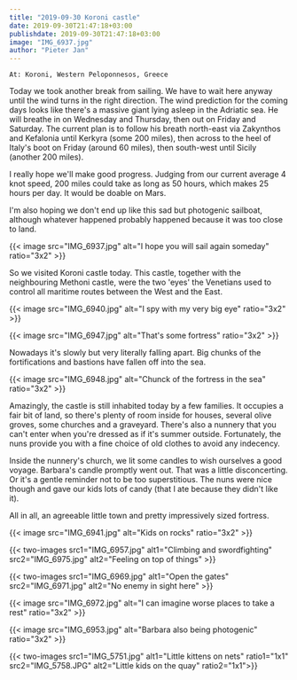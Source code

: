 ```yaml
---
title: "2019-09-30 Koroni castle"
date: 2019-09-30T21:47:18+03:00
publishdate: 2019-09-30T21:47:18+03:00
image: "IMG_6937.jpg"
author: "Pieter Jan"
---
```


`At: Koroni, Western Peloponnesos, Greece`

Today we took another break from sailing. We have to wait here anyway until the wind turns in the right direction. The wind prediction for the coming days looks like there's a massive giant lying asleep in the Adriatic sea. He will breathe in on Wednesday and Thursday, then out on Friday and Saturday. The current plan is to follow his breath north-east via Zakynthos and Kefalonia until Kerkyra (some 200 miles), then across to the heel of Italy's boot on Friday (around 60 miles), then south-west until Sicily (another 200 miles).

I really hope we'll make good progress. Judging from our current average 4 knot speed, 200 miles could take as long as 50 hours, which makes 25 hours per day. It would be doable on Mars.

I'm also hoping we don't end up like this sad but photogenic sailboat, although whatever happened probably happened because it was too close to land.

{{< image src="IMG_6937.jpg" alt="I hope you will sail again someday" ratio="3x2" >}}

So we visited Koroni castle today. This castle, together with the neighbouring Methoni castle, were the two 'eyes' the Venetians used to control all maritime routes between the West and the East.

{{< image src="IMG_6940.jpg" alt="I spy with my very big eye" ratio="3x2" >}}

{{< image src="IMG_6947.jpg" alt="That's some fortress" ratio="3x2" >}}

Nowadays it's slowly but very literally falling apart. Big chunks of the fortifications and bastions have fallen off into the sea.

{{< image src="IMG_6948.jpg" alt="Chunck of the fortress in the sea" ratio="3x2" >}}

Amazingly, the castle is still inhabited today by a few families. It occupies a fair bit of land, so there's plenty of room inside for houses, several olive groves, some churches and a graveyard. There's also a nunnery that you can't enter when you're dressed as if it's summer outside. Fortunately, the nuns provide you with a fine choice of old clothes to avoid any indecency.

Inside the nunnery's church, we lit some candles to wish ourselves a good voyage. Barbara's candle promptly went out. That was a little disconcerting. Or it's a gentle reminder not to be too superstitious. The nuns were nice though and gave our kids lots of candy (that I ate because they didn't like it).

All in all, an agreeable little town and pretty impressively sized fortress.

{{< image src="IMG_6941.jpg" alt="Kids on rocks" ratio="3x2" >}}

{{< two-images src1="IMG_6957.jpg" alt1="Climbing and swordfighting" src2="IMG_6975.jpg" alt2="Feeling on top of things" >}}

{{< two-images src1="IMG_6969.jpg" alt1="Open the gates" src2="IMG_6971.jpg" alt2="No enemy in sight here" >}}

{{< image src="IMG_6972.jpg" alt="I can imagine worse places to take a rest" ratio="3x2" >}}

{{< image src="IMG_6953.jpg" alt="Barbara also being photogenic" ratio="3x2" >}}

{{< two-images src1="IMG_5751.jpg" alt1="Little kittens on nets" ratio1="1x1" src2="IMG_5758.JPG" alt2="Little kids on the quay"  ratio2="1x1">}}

